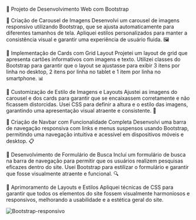 🚀 Projeto de Desenvolvimento Web com Bootstrap

🔹 Criação de Carousel de Imagens
Desenvolvi um carousel de imagens responsivo utilizando Bootstrap, que se ajusta automaticamente para diferentes tamanhos de tela. Apliquei estilos personalizados para manter a consistência visual e garantir uma experiência de usuário fluida. 🖼️

🔹 Implementação de Cards com Grid Layout
Projetei um layout de grid que apresenta cartões informativos com imagens e texto. Utilizei classes do Bootstrap para garantir que o layout se ajustasse para exibir 3 itens por linha no desktop, 2 itens por linha no tablet e 1 item por linha no smartphone. 📊

🔹 Customização de Estilo de Imagens e Layouts
Ajustei as imagens do carousel e dos cards para garantir que se encaixassem corretamente e não ficassem distorcidas. Usei CSS para definir a altura e o estilo das imagens, garantindo uma apresentação visual atraente e consistente. 🎨

🔹 Criação de Navbar com Funcionalidade Completa
Desenvolvi uma barra de navegação responsiva com links e menus suspensos usando Bootstrap, permitindo uma navegação intuitiva e acessível em dispositivos móveis e desktop. 📋

🔹 Desenvolvimento de Formulário de Busca
Incluí um formulário de busca na barra de navegação para permitir que os usuários realizem pesquisas eficazes dentro do site. Usei Bootstrap para estilizar o formulário e garantir que fosse visualmente atraente e funcional. 🔍

🔹 Aprimoramento de Layouts e Estilos
Apliquei técnicas de CSS para garantir que todos os elementos do site fossem visualmente harmoniosos e responsivos, melhorando a usabilidade e a estética geral do site. 


![Bootstrap-responsivo](https://github.com/user-attachments/assets/91ff94ba-f607-4729-889a-ba9ed60daaf2)

